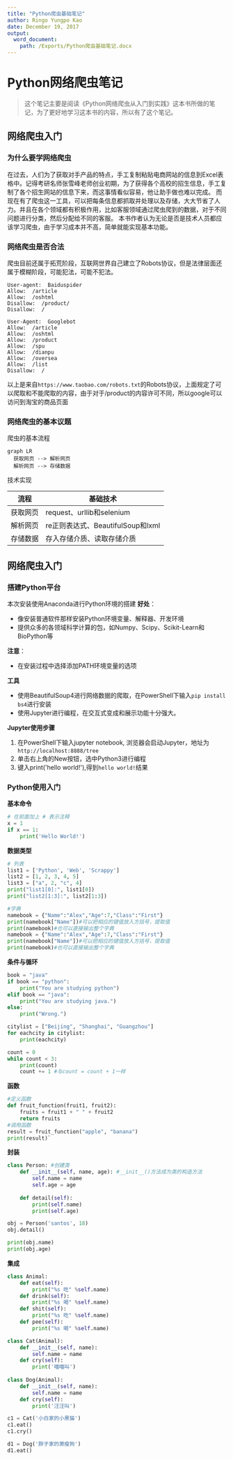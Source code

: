 ```yaml
---
title: "Python爬虫基础笔记"
author: Ringo Yungpo Kao
date: December 19, 2017
output:
  word_document:
    path: /Exports/Python爬虫基础笔记.docx
---
```

# Python网络爬虫笔记
> 这个笔记主要是阅读《Python网络爬虫从入门到实践》这本书所做的笔记，为了更好地学习这本书的内容，所以有了这个笔记。
## 网络爬虫入门
### 为什么要学网络爬虫
在过去，人们为了获取对手产品的特点，手工复制粘贴电商网站的信息到Excel表格中。记得考研名师张雪峰老师创业初期，为了获得各个高校的招生信息，手工复制了各个招生网站的信息下来，而这事情看似容易，他让助手做也难以完成。
而现在有了爬虫这一工具，可以把每条信息都抓取并处理以及存储，大大节省了人力。并且在各个领域都有积极作用，比如客服领域通过爬虫爬到的数据，对于不同问题进行分类，然后分配给不同的客服。
本书作者认为无论是否是技术人员都应该学习爬虫，由于学习成本并不高，简单就能实现基本功能。
### 网络爬虫是否合法
爬虫目前还属于拓荒阶段，互联网世界自己建立了Robots协议，但是法律层面还属于模糊阶段，可能犯法，可能不犯法。
```
User-agent:  Baiduspider
Allow:  /article
Allow:  /oshtml
Disallow:  /product/
Disallow:  /

User-Agent:  Googlebot
Allow:  /article
Allow:  /oshtml
Allow:  /product
Allow:  /spu
Allow:  /dianpu
Allow:  /oversea
Allow:  /list
Disallow:  /
```
以上是来自`https://www.taobao.com/robots.txt`的Robots协议，上面规定了可以爬取和不能爬取的内容，由于对于/product的内容许可不同，所以google可以访问到淘宝的商品页面
### 网络爬虫的基本议题
爬虫的基本流程
```mermaid
graph LR
  获取网页 --> 解析网页
  解析网页 --> 存储数据
```
技术实现

流程 | 基础技术
---- | ----
获取网页 | request、urllib和selenium
解析网页 | re正则表达式、BeautifulSoup和lxml
存储数据 | 存入存储介质、读取存储介质
## 网络爬虫入门
### 搭建Python平台
本次安装使用Anaconda进行Python环境的搭建
**好处**：
- 像安装普通软件那样安装Python环境变量、解释器、开发环境
- 提供众多的各领域科学计算的包，如Numpy、Scipy、Scikit-Learn和BioPython等

**注意**：
- 在安装过程中选择添加PATH环境变量的选项

**工具**
- 使用BeautifulSoup4进行网络数据的爬取，在PowerShell下输入`pip install bs4`进行安装
- 使用Jupyter进行编程，在交互式变成和展示功能十分强大。

**Jupyter使用步骤**
1. 在PowerShell下输入jupyter notebook, 浏览器会启动Jupyter，地址为`http://localhost:8888/tree`
2. 单击右上角的New按钮，选中Python3进行编程
3. 键入print('hello world!'),得到`hello world!`结果

### Python使用入门
**基本命令**
```Python
# 在前面加上 # 表示注释
x = 1
if x == 1:
    print('Hello World!')
```
**数据类型**
```Python
# 列表
list1 = ['Python', 'Web', 'Scrappy']
list2 = [1, 2, 3, 4, 5]
list3 = ["a", 2, "c", 4]
print("list1[0]:", list1[0])
print("list2[1:3]:", list2[1:3])
```
```Python
#字典
namebook = {"Name":"Alex","Age":7,"Class":"First"} 
print(namebook["Name"])#可以把相应的键值放入方括号，提取值
print(namebook)#也可以直接输出整个字典
namebook = {"Name":"Alex","Age":7,"Class":"First"} 
print(namebook["Name"])#可以把相应的键值放入方括号，提取值
print(namebook)#也可以直接输出整个字典
```
**条件与循环**
```Python
book = "java"
if book == "python":
    print("You are studying python")
elif book == "java":
    print("You are studying java.")
else:
    print("Wrong.")
```
```Python
citylist = ["Beijing", "Shanghai", "Guangzhou"]
for eachcity in citylist:
    print(eachcity)
```
```Python
count = 0
while count < 3:
    print(count)
    count += 1 #与count = count + 1一样
```
**函数**
```Python
#定义函数
def fruit_function(fruit1, fruit2):
    fruits = fruit1 + " " + fruit2
    return fruits
#调用函数
result = fruit_function("apple", "banana")
print(result)`
```
**封装**
```Python
class Person: #创建类
    def __init__(self, name, age): #__init__()方法成为类的构造方法
        self.name = name
        self.age = age
        
    def detail(self):
        print(self.name)
        print(self.age)

obj = Person('santos', 18)
obj.detail()        

print(obj.name)
print(obj.age)
```

**集成**
```Python
class Animal:
    def eat(self):
        print("%s 吃" %self.name)
    def drink(self):
        print("%s 喝" %self.name)
    def shit(self):
        print("%s 吃" %self.name)
    def pee(self):
        print("%s 喝" %self.name)

class Cat(Animal):
    def __init__(self, name):
        self.name = name
    def cry(self):
        print('喵喵叫')
        
class Dog(Animal):
    def __init__(self, name):
        self.name = name
    def cry(self):
        print('汪汪叫')

c1 = Cat('小白家的小黑猫')
c1.eat()
c1.cry()

d1 = Dog('胖子家的萧瘦狗')
d1.eat()
```